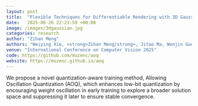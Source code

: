 ```yaml
---
layout: post
title:  "Flexible Techniques for Differentiable Rendering with 3D Gaussians"
date:   2025-06-26 22:21:59 +00:00
image: /images/3dgaussian.jpg
categories: research
author: "Zihan Meng"
authors: "Weiying Xie, <strong>Zihan Meng/strong>, Jitao Ma, Wenjin Guo, Haowei Li, Haonan Qin, Leyuan Fang, Yunsong Li"
venue: "International Conference on Computer Vision 2025"
code: https://github.com/muzenc/aoq
website: https://muzenc.github.io/aoq
---
```

We propose a novel quantization-aware training method, Allowing Oscillation Quantization (AOQ), which enhances low-bit quantization by encouraging weight oscillation in early training to explore a broader solution space and suppressing it later to ensure stable convergence.